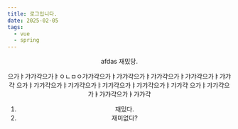 ```yaml
---
title: 로그입니다.
date: 2025-02-05
tags:
  - vue
  - spring
---
```

<Header />


afdas
재밌당.

으가ㅑ갸갸갹으가ㅑㅇㄴㅁㅇ갸갸갹으가ㅑ갸갸갹으가ㅑ갸갸갹으가ㅑ갸갸갹으가ㅑ갸갸갹
으가ㅑ갸갸갹으가ㅑ갸갸갹으가ㅑ갸갸갹으가ㅑ갸갸갹으가ㅑ갸갸갹
으가ㅑ갸갸갹으가ㅑ갸갸갹으가ㅑ갸갸갹

1. 재밌다.
2. 재미없다?

